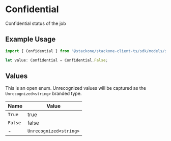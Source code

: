 # Confidential

Confidential status of the job

## Example Usage

```typescript
import { Confidential } from "@stackone/stackone-client-ts/sdk/models/shared";

let value: Confidential = Confidential.False;
```

## Values

This is an open enum. Unrecognized values will be captured as the `Unrecognized<string>` branded type.

| Name                   | Value                  |
| ---------------------- | ---------------------- |
| `True`                 | true                   |
| `False`                | false                  |
| -                      | `Unrecognized<string>` |